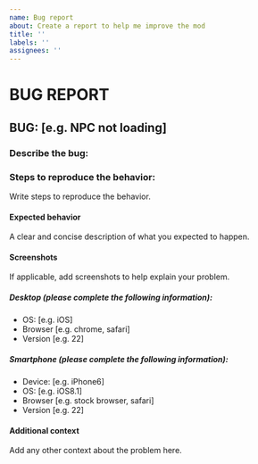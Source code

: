 ```yaml
---
name: Bug report
about: Create a report to help me improve the mod
title: ''
labels: ''
assignees: ''
---
```

# **BUG REPORT**


## BUG: [e.g. NPC not loading]


### **Describe the bug:** 



### **Steps to reproduce the behavior:**

Write steps to reproduce the behavior.


#### **Expected behavior**

A clear and concise description of what you expected to happen.


#### **Screenshots**

If applicable, add screenshots to help explain your problem.


##### **Desktop (please complete the following information):**

- OS: [e.g. iOS]
- Browser [e.g. chrome, safari]
- Version [e.g. 22]

##### **Smartphone (please complete the following information):**

- Device: [e.g. iPhone6]
- OS: [e.g. iOS8.1]
- Browser [e.g. stock browser, safari]
- Version [e.g. 22]

#### **Additional context**

Add any other context about the problem here.
